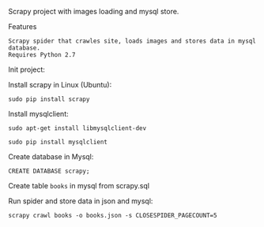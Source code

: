 Scrapy project with images loading and mysql store.

Features

    Scrapy spider that crawles site, loads images and stores data in mysql database. 
    Requires Python 2.7    

Init project:

Install scrapy in Linux (Ubuntu):

    sudo pip install scrapy

Install mysqlclient:

    sudo apt-get install libmysqlclient-dev

    sudo pip install mysqlclient

Create database in Mysql:

    CREATE DATABASE scrapy;

Create table `books` in mysql from scrapy.sql


Run spider and store data in json and mysql:

    scrapy crawl books -o books.json -s CLOSESPIDER_PAGECOUNT=5
